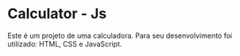 # Calculator - Js
Este é um projeto de uma calculadora.
Para seu desenvolvimento foi utilizado: HTML, CSS e JavaScript.
